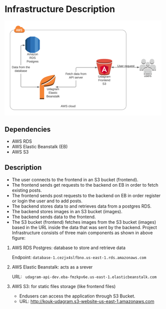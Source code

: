 # Infrastructure Description

![Architecture](architecture_diagram.png)

## Dependencies
- AWS RDS
- AWS Elastic Beanstalk (EB)
- AWS S3

## Description
- The user connects to the frontend in an S3 bucket (frontend).
- The frontend sends get requests to the backend on EB in order to fetch existing posts.
- The frontend sends post requests to the backend on EB in order register or login the user and to add posts.
- The backend stores data to and retrieves data from a postgres RDS.
- The backend stores images in an S3 bucket (images).
- The backend sends data to the frontend.
- The S3 bucket (frontend) fetches images from the S3 bucket (images) based in the URL inside the data that was sent by the backend.
Project Infrastructure consists of three main components as shown in above figure:

1. AWS RDS Postgres: database to store and retrieve data 

   Endpoint: ``` database-1.cezjx4slfbno.us-east-1.rds.amazonaws.com ```

2. AWS Elastic Beanstalk: acts as a srever

    URL: ``` udagram-api-dev.eba-fmzkpv6e.us-east-1.elasticbeanstalk.com```

3. AWS S3: for static files storage (like frontend files)
    * Endusers can access the application through S3 Bucket.
    * URL:  http://kouk-udagram.s3-website-us-east-1.amazonaws.com 
